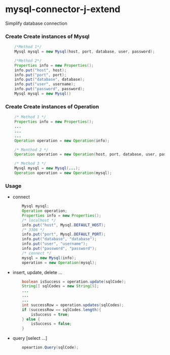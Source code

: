 # mysql-connector-j-extend
 Simplify database connection

### Create Create instances of Mysql
``` java
	/*Method 1*/
    Mysql mysql = new Mysql(host, port, database, user, password);

    /*Method 2*/
    Properties info = new Properties();
	info.put("host", host);
	info.put("port", port);
	info.put("database", database);
	info.put("user", username);
	info.put("password", password);
    Mysql mysql = new Mysql()
```

### Create Create instances of Operation
``` java
	/* Method 1 */
    Properties info = new Properties();
    ...
    ...
    ...
    Operation operation = new Operation(info);

    /* Menthod 2 */
    Operation operation = new Operation(host, port, database, user, password);

	/* Method 3 */
    Mysql mysql = new Mysql(...);
    Operation operation = new Operation(mysql);
```

### Usage

- connect
    ``` java
        Mysql mysql;
        Operation operation;
        Properties info = new Properties();
        /* localhost */
        info.put("host", Mysql.DEFAULT_HOST);
        /* 3306 */
        info.put("port", Mysql.DEFAULT_PORT);
        info.put("database", "database");
        info.put("user", "username");
        info.put("password", "password");
        /* connect */
        mysql = new Mysql(info);
        operation = new Operation(mysql);
    ```

- insert, update, delete ...
	``` java
    	boolean isSuccess = operation.update(sqlCode);
        String[] sqlCodes = new String[5];
        ...
        ...
        ...
        int successRow = operation.updates(sqlCodes);
        if (successRow == sqlCodes.length){
        	isSuccess = true;
        } else {
        	isSuccess = false;
        }
    ```
- query [select ...]
    ``` java
    	opeartion.Query(sqlCode);
    ```


